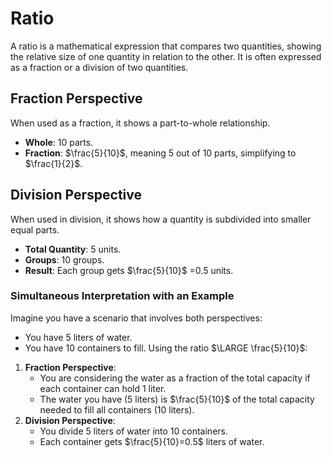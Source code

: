 # Ratio
A ratio is a mathematical expression that compares two quantities, showing the relative size of one quantity in relation to the other.
	It is often expressed as a fraction or a division of two quantities.

## Fraction Perspective
When used as a fraction, it shows a part-to-whole relationship.
- **Whole**: 10 parts.
- **Fraction**: $\frac{5}{10}$​, meaning 5 out of 10 parts, simplifying to $\frac{1}{2}$​.
## Division Perspective
When used in division, it shows how a quantity is subdivided into smaller equal parts.
- **Total Quantity**: 5 units.
- **Groups**: 10 groups.
- **Result**: Each group gets $\frac{5}{10}$ ​=0.5 units.
### Simultaneous Interpretation with an Example
Imagine you have a scenario that involves both perspectives:
- You have 5 liters of water.
- You have 10 containers to fill.
Using the ratio $\LARGE \frac{5}{10}$​:
1. **Fraction Perspective**:
    - You are considering the water as a fraction of the total capacity if each container can hold 1 liter.
    - The water you have (5 liters) is $\frac{5}{10}$​ of the total capacity needed to fill all containers (10 liters).
2. **Division Perspective**:
    - You divide 5 liters of water into 10 containers.
    - Each container gets $\frac{5}{10} ​=0.5$ liters of water.

